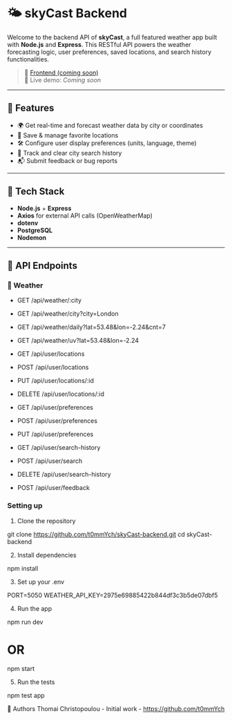 # 🌤️ skyCast Backend

Welcome to the backend API of **skyCast**, a full featured weather app built with **Node.js** and **Express**.
This RESTful API powers the weather forecasting logic, user preferences, saved locations, and search history functionalities.

> 🔗 [Frontend (coming soon)]()  
> 📡 Live demo: _Coming soon_

---

## 🚀 Features

- 🌍 Get real-time and forecast weather data by city or coordinates
- 📍 Save & manage favorite locations
- 🛠️ Configure user display preferences (units, language, theme)
- 🔎 Track and clear city search history
- 📬 Submit feedback or bug reports

---

## 🧠 Tech Stack

- **Node.js** + **Express**
- **Axios** for external API calls (OpenWeatherMap)
- **dotenv**
- **PostgreSQL**
- **Nodemon**

---

## 🧪 API Endpoints

### 📡 Weather

- GET /api/weather/:city
- GET /api/weather/city?city=London
- GET /api/weather/daily?lat=53.48&lon=-2.24&cnt=7
- GET /api/weather/uv?lat=53.48&lon=-2.24

- GET /api/user/locations
- POST /api/user/locations
- PUT /api/user/locations/:id
- DELETE /api/user/locations/:id

- GET /api/user/preferences
- POST /api/user/preferences
- PUT /api/user/preferences

- GET /api/user/search-history
- POST /api/user/search
- DELETE /api/user/search-history

- POST /api/user/feedback

### Setting up

1. Clone the repository

git clone https://github.com/t0mmYch/skyCast-backend.git
cd skyCast-backend

2. Install dependencies

npm install

3. Set up your .env

PORT=5050
WEATHER_API_KEY=2975e69885422b844df3c3b5de07dbf5

4. Run the app

npm run dev

# OR

npm start

5. Run the tests

npm test app

👥 Authors
Thomai Christopoulou - Initial work - https://github.com/t0mmYch
